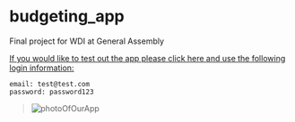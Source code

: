 # budgeting_app
Final project for WDI at General Assembly

[If you would like to test out the app please click here and use the following login information:](https://meticulous.herokuapp.com/)

```
email: test@test.com
password: password123
```

>![photoOfOurApp](app/assets/images/home_screen.png)
